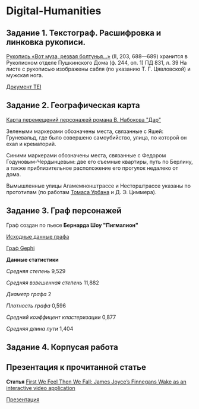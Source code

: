 # Digital-Humanities
## Задание 1. Текстограф. Расшифровка и линковка рукописи.
 [Рукопись «Вот муза, резвая болтунья...»](http://textograf.ru/textograf/editor/#/document/f5befa3f-cc70-4b46-838c-a50c9b2bef2c) (II, 203, 688—689) хранится в Рукописном отделе Пушкинского Дома (ф. 244, оп. 1)
ПД 831, л. 39 
На листе с рукописью изображены сабля (по указанию Т. Г. Цявловской) и мужская нога.

[Документ TEI](https://github.com/Mhorioghain/Digital-Humanities/blob/master/Задание%20_Текстограф_.xml)

## Задание 2. Географическая карта
[Карта перемещений персонажей романа В. Набокова "Дар"](https://github.com/Mhorioghain/Digital-Humanities/blob/master/map%20The%20Gift.geojson)

Зелеными маркерами обозначены места, связанные с Яшей: Груневальд, где было совершено самоубийство, улица, по которой он ехал и крематорий.

Синими маркерами обозначены места, связанные с Федором Годуновым-Чердынцевым: две его съемные квартиры, путь по Берлину, а также приблизительное расположение его прогулок недалеко от дома. 

Вымышленные улицы Агамемнонштрассе и Несторштрассе указаны по прототипам (по работам [Томаса Урбана](https://profilib.org/chtenie/89288/tomas-urban-nabokov-v-berline.php) и Д. Э. Циммера).

## Задание 3. Граф персонажей
Граф создан по пьесе **Бернарда Шоу "Пигмалион"**

[Исходные данные графа](https://github.com/Mhorioghain/Digital-Humanities/blob/master/Pigmalion%20data.csv)

[Граф Gephi](https://github.com/Mhorioghain/Digital-Humanities/blob/master/Pigmalion_graph.pdf)

**Данные статистики**

*Средняя степень* 9,529

*Средняя взвешенная степень* 11,882

*Диаметр графа* 2

*Плотность графа* 0,596

*Средний коэффицент кластеризации* 0,877

*Средняя длина пути* 1,404

## Задание 4. Корпусая работа

## Презентация к прочитанной статье
**Статья** [First We Feel Then We Fall: James Joyce’s Finnegans Wake as an interactive video application](https://academic.oup.com/dsh/article/32/suppl_2/ii124/4079348)

[Презентация](https://github.com/Mhorioghain/Digital-Humanities/blob/master/Finnegans%20Wake.pdf)
